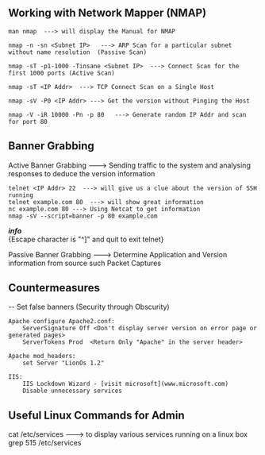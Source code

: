 ## Working with Network Mapper (NMAP)  

    man nmap  ---> will display the Manual for NMAP  

    nmap -n -sn <Subnet IP>   ---> ARP Scan for a particular subnet without name resolution  (Passive Scan)

    nmap -sT -p1-1000 -Tinsane <Subnet IP>  ---> Connect Scan for the first 1000 ports (Active Scan)

    nmap -sT <IP Addr>  ---> TCP Connect Scan on a Single Host

    nmap -sV -P0 <IP Addr> ---> Get the version without Pinging the Host

    nmap -V -iR 10000 -Pn -p 80   ---> Generate random IP Addr and scan for port 80  


## Banner Grabbing  

Active Banner Grabbing  ---> Sending traffic to the system and analysing responses to deduce the version information   

    telnet <IP Addr> 22  ---> will give us a clue about the version of SSH running   
    telnet example.com 80  ---> will show great information  
    nc example.com 80 ---> Using Netcat to get information  
    nmap -sV --script=banner -p 80 example.com  

***info***  
{Escape character is "^]"  and quit to exit telnet}  

Passive Banner Grabbing  ---> Determine Application and Version information from source such Packet Captures  



## Countermeasures

-- Set false banners (Security through Obscurity)       

    Apache configure Apache2.conf:  
        ServerSignature Off <Don't display server version on error page or generated pages>  
        ServerTokens Prod  <Return Only "Apache" in the server header>  
    
    Apache mod_headers:  
        set Server "LionOs 1.2"  
    
    IIS:  
        IIS Lockdown Wizard - [visit microsoft](www.microsoft.com)  
        Disable unnecessary services  
    



## Useful Linux Commands for Admin
cat /etc/services ---> to display various services running on a linux box  
grep 515 /etc/services